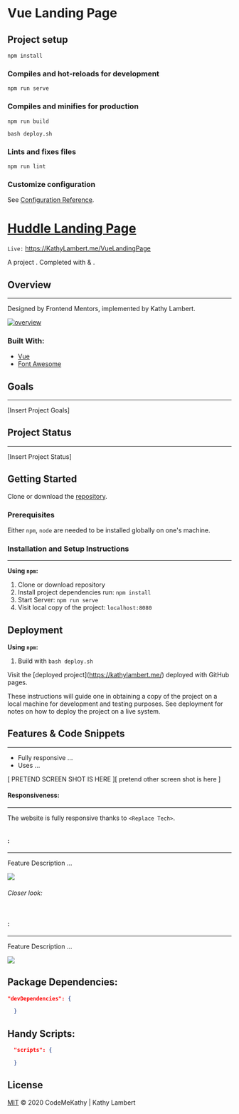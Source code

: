 # Vue Landing Page

## Project setup

```
npm install
```

### Compiles and hot-reloads for development

```
npm run serve
```

### Compiles and minifies for production

```
npm run build
```

```
bash deploy.sh
```

### Lints and fixes files

```
npm run lint
```

### Customize configuration

See [Configuration Reference](https://cli.vuejs.org/config/).

# [Huddle Landing Page](https://KathyLambert.me/VueLandingPage)

`Live:` https://KathyLambert.me/VueLandingPage

A <Replace Type> project . Completed with <Insert Tech> & <Insert Tech>.

## Overview

---

Designed by Frontend Mentors, implemented by Kathy Lambert.

[![overview](https://github.com/CodeMeKathy/cmk-dev-happiness/blob/master/assets/GitHub%20Social%20Preview%20Small.png?raw=true 'overview')](https://github.com/CodeMeKathy/cmk-dev-happiness/blob/master/assets/GitHub%20Social%20Preview%20Small.png?raw=true 'overview')

### Built With:

- [Vue](https://)
- [Font Awesome](https://fontawesome.com)

## Goals

---

[Insert Project Goals]

## Project Status

---

[Insert Project Status]

## Getting Started

Clone or download the [repository](https://github.com/CodeMeKathy/VueLandingPage).

### Prerequisites

Either `npm`, `node` are needed to be installed globally on one's machine.

### Installation and Setup Instructions

---

**Using `npm`:**

1. Clone or download repository
2. Install project dependencies run: `npm install`
3. Start Server: `npm run serve`
4. Visit local copy of the project: `localhost:8080`


## Deployment

**Using `npm`:**

1. Build with `bash deploy.sh`


Visit the [deployed project](https://kathylambert.me/<Replace Repo>) deployed with GitHub pages.

These instructions will guide one in obtaining a copy of the project on a local machine for development and testing purposes. See deployment for notes on how to deploy the project on a live system.

## Features & Code Snippets

---

- Fully responsive ...
- Uses ...

[ PRETEND SCREEN SHOT IS HERE ][ pretend other screen shot is here ]

#### Responsiveness:

---

The website is fully responsive thanks to `<Replace Tech>`.

[![<Replace Feature>](https:// '<Replace Feature>')](https:// '<Replace Feature>')

#### <Replace Feature>:

---

Feature Description ...

[![<Replace Feature> ](https:// '<Replace Feature> ')](https:// 'Replace Feature')

###### Closer look:

[![<Replace Feature>](https:// '<Replace Feature>')](https:// '<Replace Feature>')

#### <Replace Feature>:

---

Feature Description ...

[![<Replace Feature> ](https:// '<Replace Feature>')](https:// 'Replace Feature')

## Package Dependencies:

```json
"devDependencies": {

  }
```

## Handy Scripts:

```json
  "scripts": {

  }
```

## License

[MIT](LICENSE) © 2020 CodeMeKathy | Kathy Lambert
